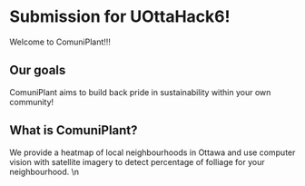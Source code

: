 <h1>Submission for UOttaHack6!</h1>


Welcome to ComuniPlant!!!
<h2>Our goals</h2>
ComuniPlant aims to build back pride in sustainability within your own community! 
<h2>What is ComuniPlant?</h2>
We provide a heatmap of local neighbourhoods in Ottawa and use computer vision with satellite imagery to detect percentage of folliage for your neighbourhood. \n
